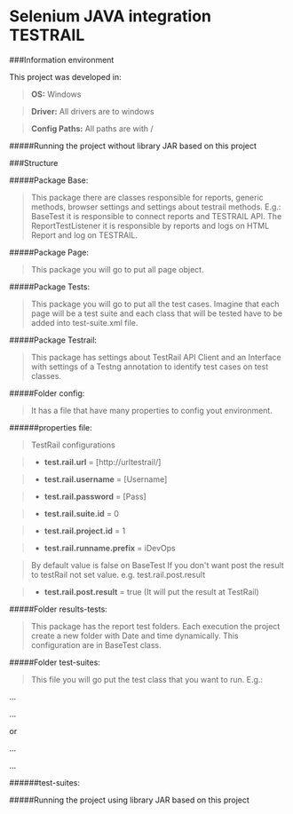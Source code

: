 # Selenium JAVA integration TESTRAIL

###Information environment

This project was developed in:

> **OS:** Windows

> **Driver:** All drivers are to windows

> **Config Paths:** All paths are with /  

#####Running the project without library JAR based on this project

###Structure

#####Package Base:

> This package there are classes responsible for reports, generic methods, browser settings and settings about testrail methods. E.g.: BaseTest it is responsible to connect reports and TESTRAIL API. The ReportTestListener it is responsible by reports and logs on HTML Report and log on TESTRAIL. 

#####Package Page:

> This package you will go to put all page object.

#####Package Tests:

> This package you will go to put all the test cases. Imagine that each page will be a test suite and each class that will be tested have to be added into test-suite.xml file.

#####Package Testrail:

> This package has settings about TestRail API Client and an Interface with settings of a Testng annotation to identify test cases on test classes.  

#####Folder config:

> It has a file that have many properties to config yout environment.

######properties file:

> TestRail configurations

> - **test.rail.url** = [http://urltestrail/]

> - **test.rail.username** = [Username]

> - **test.rail.password** = [Pass]

> - **test.rail.suite.id** = 0

> - **test.rail.project.id** = 1

> - **test.rail.runname.prefix** = iDevOps

> By default value is false on BaseTest
If you don't want post the result to testRail not set value.
e.g. test.rail.post.result

> - **test.rail.post.result** = true (It will put the result at TestRail)

#####Folder results-tests:

> This package has the report test folders. Each execution the project create a new folder with Date and time dynamically. This configuration are in BaseTest class.

#####Folder test-suites:

> This file you will go put the test class that you want to run.
E.g.: 

... 

<classes>
	<class name="sample.tests.SimplePageTest" />
	<class name="sample.tests.SimplePageTest2" />
</classes>

...

or 

... 

<classes>
	<class name="sample.tests.SimplePageTest2" />
</classes>

...


######test-suites:


#####Running the project using library JAR based on this project


